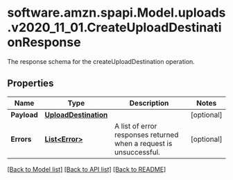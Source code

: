 # software.amzn.spapi.Model.uploads.v2020_11_01.CreateUploadDestinationResponse
The response schema for the createUploadDestination operation.

## Properties

Name | Type | Description | Notes
------------ | ------------- | ------------- | -------------
**Payload** | [**UploadDestination**](UploadDestination.md) |  | [optional] 
**Errors** | [**List&lt;Error&gt;**](Error.md) | A list of error responses returned when a request is unsuccessful. | [optional] 

[[Back to Model list]](../README.md#documentation-for-models) [[Back to API list]](../README.md#documentation-for-api-endpoints) [[Back to README]](../README.md)

